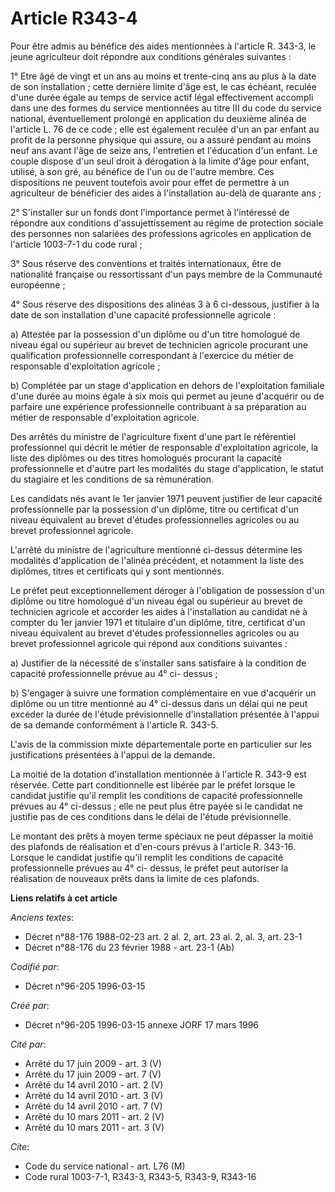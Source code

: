 # Article R343-4

Pour être admis au bénéfice des aides mentionnées à l'article R. 343-3, le jeune agriculteur doit répondre aux conditions
générales suivantes :

1° Etre âgé de vingt et un ans au moins et trente-cinq ans au plus à la date de son installation ; cette dernière limite
d'âge est, le cas échéant, reculée d'une durée égale au temps de service actif légal effectivement accompli dans une des
formes du service mentionnées au titre III du code du service national, éventuellement prolongé en application du deuxième
alinéa de l'article L. 76 de ce code ; elle est également reculée d'un an par enfant au profit de la personne physique qui
assure, ou a assuré pendant au moins neuf ans avant l'âge de seize ans, l'entretien et l'éducation d'un enfant. Le couple
dispose d'un seul droit à dérogation à la limite d'âge pour enfant, utilisé, à son gré, au bénéfice de l'un ou de l'autre
membre. Ces dispositions ne peuvent toutefois avoir pour effet de permettre à un agriculteur de bénéficier des aides à
l'installation au-delà de quarante ans ;

2° S'installer sur un fonds dont l'importance permet à l'intéressé de répondre aux conditions d'assujettissement au régime de
protection sociale des personnes non salariées des professions agricoles en application de l'article 1003-7-1 du code rural ;

3° Sous réserve des conventions et traités internationaux, être de nationalité française ou ressortissant d'un pays membre de
la Communauté européenne ;

4° Sous réserve des dispositions des alinéas 3 à 6 ci-dessous, justifier à la date de son installation d'une capacité
professionnelle agricole :

a) Attestée par la possession d'un diplôme ou d'un titre homologué de niveau égal ou supérieur au brevet de technicien
agricole procurant une qualification professionnelle correspondant à l'exercice du métier de responsable d'exploitation
agricole ;

b) Complétée par un stage d'application en dehors de l'exploitation familiale d'une durée au moins égale à six mois qui
permet au jeune d'acquérir ou de parfaire une expérience professionnelle contribuant à sa préparation au métier de
responsable d'exploitation agricole.

Des arrêtés du ministre de l'agriculture fixent d'une part le référentiel professionnel qui décrit le métier de responsable
d'exploitation agricole, la liste des diplômes ou des titres homologués procurant la capacité professionnelle et d'autre part
les modalités du stage d'application, le statut du stagiaire et les conditions de sa rémunération.

Les candidats nés avant le 1er janvier 1971 peuvent justifier de leur capacité professionnelle par la possession d'un
diplôme, titre ou certificat d'un niveau équivalent au brevet d'études professionnelles agricoles ou au brevet professionnel
agricole.

L'arrêté du ministre de l'agriculture mentionné ci-dessus détermine les modalités d'application de l'alinéa précédent, et
notamment la liste des diplômes, titres et certificats qui y sont mentionnés.

Le préfet peut exceptionnellement déroger à l'obligation de possession d'un diplôme ou titre homologué d'un niveau égal ou
supérieur au brevet de technicien agricole et accorder les aides à l'installation au candidat né à compter du 1er janvier
1971 et titulaire d'un diplôme, titre, certificat d'un niveau équivalent au brevet d'études professionnelles agricoles ou au
brevet professionnel agricole qui répond aux conditions suivantes :

a) Justifier de la nécessité de s'installer sans satisfaire à la condition de capacité professionnelle prévue au 4° ci-
dessus ;

b) S'engager à suivre une formation complémentaire en vue d'acquérir un diplôme ou un titre mentionné au 4° ci-dessus dans un
délai qui ne peut excéder la durée de l'étude prévisionnelle d'installation présentée à l'appui de sa demande conformément à
l'article R. 343-5.

L'avis de la commission mixte départementale porte en particulier sur les justifications présentées à l'appui de la demande.

La moitié de la dotation d'installation mentionnée à l'article R. 343-9 est réservée. Cette part conditionnelle est libérée
par le préfet lorsque le candidat justifie qu'il remplit les conditions de capacité professionnelle prévues au 4° ci-dessus ;
elle ne peut plus être payée si le candidat ne justifie pas de ces conditions dans le délai de l'étude prévisionnelle.

Le montant des prêts à moyen terme spéciaux ne peut dépasser la moitié des plafonds de réalisation et d'en-cours prévus à
l'article R. 343-16. Lorsque le candidat justifie qu'il remplit les conditions de capacité professionnelle prévues au 4° ci-
dessus, le préfet peut autoriser la réalisation de nouveaux prêts dans la limite de ces plafonds.

**Liens relatifs à cet article**

_Anciens textes_:

  - Décret n°88-176 1988-02-23 art. 2 al. 2, art. 23 al. 2, al. 3, art. 23-1
  - Décret n°88-176 du 23 février 1988 - art. 23-1 (Ab)

_Codifié par_:

  - Décret n°96-205 1996-03-15

_Créé par_:

  - Décret n°96-205 1996-03-15 annexe JORF 17 mars 1996

_Cité par_:

  - Arrêté du 17 juin 2009 - art. 3 (V)
  - Arrêté du 17 juin 2009 - art. 7 (V)
  - Arrêté du 14 avril 2010 - art. 2 (V)
  - Arrêté du 14 avril 2010 - art. 3 (V)
  - Arrêté du 14 avril 2010 - art. 7 (V)
  - Arrêté du 10 mars 2011 - art. 2 (V)
  - Arrêté du 10 mars 2011 - art. 3 (V)

_Cite_:

  - Code du service national - art. L76 (M)
  - Code rural 1003-7-1, R343-3, R343-5, R343-9, R343-16
